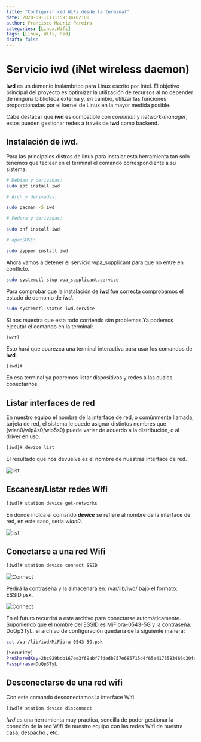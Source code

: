 ```yaml
---
title: "Configurar red WiFi desde la terminal"
date: 2020-09-11T11:59:34+02:00
author: Francisco Mauriz Pereira
categories: [Linux,Wifi]
tags: [Linux, Wifi, Red]
draft: false
---
```


# Servicio iwd (iNet wireless daemon)

**Iwd** es un demonio inalámbrico para Linux escrito por Intel. El objetivo principal del proyecto es optimizar la utilización de recursos al no depender de ninguna biblioteca externa y, en cambio, utilizar las funciones proporcionadas por el kernel de Linux en la mayor medida posible.

Cabe destacar que **iwd** es compatible con *connman* y *network-manager*, estos pueden gestionar redes a través de **iwd** como backend.

## Instalación de iwd.

Para las principales distros de linux para instalar esta herramienta tan solo tenemos que teclear en el terminal el comando correspondiente a su sistema.

```bash
# Debian y derivadas:
sudo apt install iwd

# Arch y derivadas:

sudo pacman -S iwd

# Fedora y derivadas:

sudo dnf install iwd

# openSUSE:

sudo zypper install iwd
```

Ahora vamos a detener el servicio wpa_supplicant para que no entre en conflicto.

```bash
sudo systemctl stop wpa_supplicant.service
```

Para comprobar que la instalación de **iwd** fue correcta comprobamos el estado de demonio de *iwd*.

```bash
sudo systemctl status iwd.service
```

Si nos muestra que esta todo corriendo sim problemas.Ya podemos ejecutar el comando en la terminal:

```bash
iwctl
```

Esto hará que aparezca una terminal interactiva para usar los comandos de **iwd**.

```bash
[iwd]#
```

En esa terminal ya podremos listar dispositivos y redes a las cuales conectarnos.

## Listar interfaces de red

En nuestro equipo el nombre de la interface de red, o comúnmente llamada, tarjeta de red, el sistema le puede asignar distintos nombres que (wlan0/wlp4s0/wlp5s0) puede variar de acuerdo a la distribución, o al driver en uso.

```bash
[iwd]# device list
```

El resultado que nos devuelve es el nombre de nuestras interface de red.

![list](/EnguedellarOs/images/wifi_listar01.jpg)


## Escanear/Listar redes Wifi


```bash 
[iwd]# station device get-networks
```

En donde indica el comando _**device**_ se refiere al nombre de la interface de red, en este caso, seria *wlan0*.

![list](/EnguedellarOs/images/wifi_scan02.jpg)

## Conectarse a una red Wifi

```bash
[iwd]# station device connect SSID
```

![Connect](/EnguedellarOs/images/wifi_connect01.jpg)

Pedirá la contraseña y la almacenará en: /var/lib/iwd/ bajo el formato: ESSID.psk.

![Connect](/EnguedellarOs/images/wifi_connect02.jpg)

En el futuro recurrirá a este archivo para conectarse automáticamente. Suponiendo que el nombre del ESSID es MiFibra-0543-5G y la contraseña: DoQp3TyL, el archivo de configuración quedaría de la siguiente manera:

```bash
cat /var/lib/iwd/MiFibra-0543-5G.psk

[Security]
PreSharedKey=2bc929bdb167ee3f69abf7fdedb757e685715d4f65e4175583466c30fa2cf34c
Passphrase=DoQp3TyL
```

## Desconectarse de una red wifi

Con este comando desconectamos la interface Wifi.

```bash
[iwd]# station device disconnect
```

*Iwd* es una herramienta muy practica, sencilla de poder gestionar la conexión de la red Wifi de nuestro equipo con las redes Wifi de nuestra casa, despacho , etc.